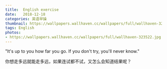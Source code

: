 ```yaml
---
title:  English exercise
date:   2018-12-18
categories: 英语早操
thumbnail: https://wallpapers.wallhaven.cc/wallpapers/full/wallhaven-323522.jpg
tags: English
photos:
- https://wallpapers.wallhaven.cc/wallpapers/full/wallhaven-323522.jpg
---
```


"It's up to you how far you go. If you don't try, you'll never know."
<p>你想走多远就能走多远，如果连试都不试，又怎么会知道结果呢？</p>
